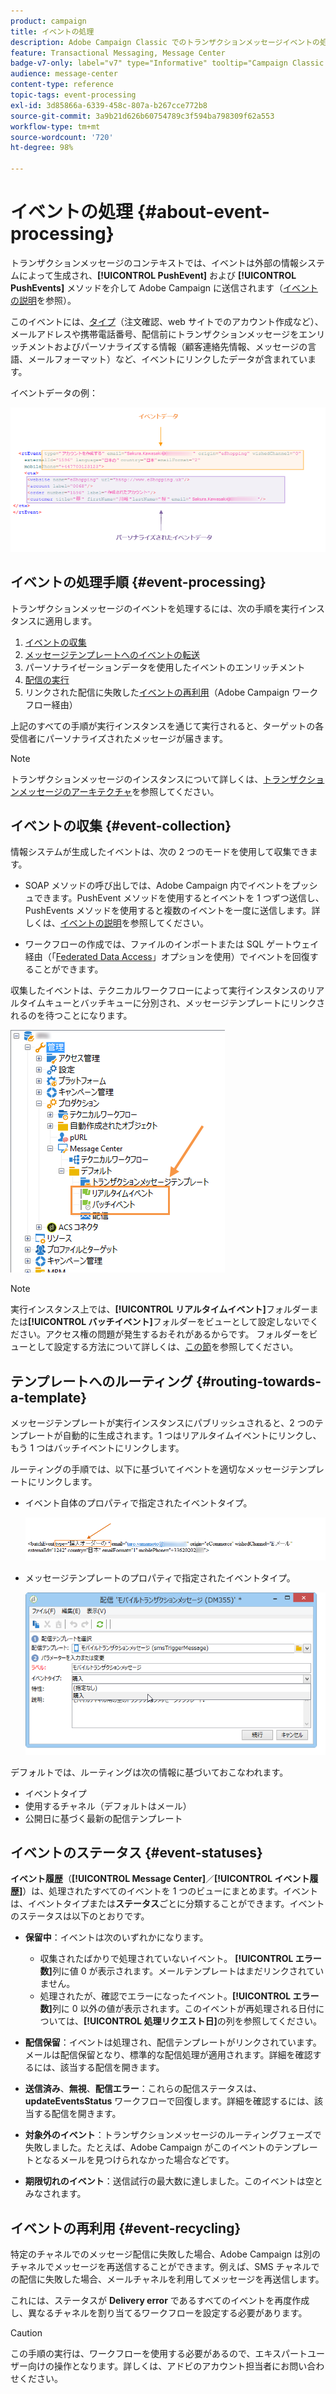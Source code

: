 ```yaml
---
product: campaign
title: イベントの処理
description: Adobe Campaign Classic でのトランザクションメッセージイベントの処理方法を説明します
feature: Transactional Messaging, Message Center
badge-v7-only: label="v7" type="Informative" tooltip="Campaign Classic v7 にのみ適用されます"
audience: message-center
content-type: reference
topic-tags: event-processing
exl-id: 3d85866a-6339-458c-807a-b267cce772b8
source-git-commit: 3a9b21d626b60754789c3f594ba798309f62a553
workflow-type: tm+mt
source-wordcount: '720'
ht-degree: 98%

---
```


# イベントの処理 {#about-event-processing}



トランザクションメッセージのコンテキストでは、イベントは外部の情報システムによって生成され、**[!UICONTROL PushEvent]** および **[!UICONTROL PushEvents]** メソッドを介して Adobe Campaign に送信されます（[イベントの説明](../../message-center/using/event-description.md)を参照）。

このイベントには、[タイプ](../../message-center/using/creating-event-types.md)（注文確認、web サイトでのアカウント作成など）、メールアドレスや携帯電話番号、配信前にトランザクションメッセージをエンリッチメントおよびパーソナライズする情報（顧客連絡先情報、メッセージの言語、メールフォーマット）など、イベントにリンクしたデータが含まれています。

イベントデータの例：

![](assets/messagecenter_events_request_001.png)

## イベントの処理手順 {#event-processing}

トランザクションメッセージのイベントを処理するには、次の手順を実行インスタンスに適用します。

1. [イベントの収集](#event-collection)
1. [メッセージテンプレートへのイベントの転送](#routing-towards-a-template)
1. パーソナライゼーションデータを使用したイベントのエンリッチメント
1. [配信の実行](../../message-center/using/delivery-execution.md)
1. リンクされた配信に失敗した[イベントの再利用](#event-recycling)（Adobe Campaign ワークフロー経由）

上記のすべての手順が実行インスタンスを通じて実行されると、ターゲットの各受信者にパーソナライズされたメッセージが届きます。

>[!NOTE]
>
>トランザクションメッセージのインスタンスについて詳しくは、[トランザクションメッセージのアーキテクチャ](../../message-center/using/transactional-messaging-architecture.md)を参照してください。


## イベントの収集 {#event-collection}

情報システムが生成したイベントは、次の 2 つのモードを使用して収集できます。

* SOAP メソッドの呼び出しでは、Adobe Campaign 内でイベントをプッシュできます。PushEvent メソッドを使用するとイベントを 1 つずつ送信し、PushEvents メソッドを使用すると複数のイベントを一度に送信します。詳しくは、[イベントの説明](../../message-center/using/event-description.md)を参照してください。

* ワークフローの作成では、ファイルのインポートまたは SQL ゲートウェイ経由（「[Federated Data Access](../../installation/using/about-fda.md)」オプションを使用）でイベントを回復することができます。

収集したイベントは、テクニカルワークフローによって実行インスタンスのリアルタイムキューとバッチキューに分別され、メッセージテンプレートにリンクされるのを待つことになります。

![](assets/messagecenter_events_queues_001.png)

>[!NOTE]
>
>実行インスタンス上では、**[!UICONTROL リアルタイムイベント]**&#x200B;フォルダーまたは&#x200B;**[!UICONTROL バッチイベント]**&#x200B;フォルダーをビューとして設定しないでください。アクセス権の問題が発生するおそれがあるからです。 フォルダーをビューとして設定する方法について詳しくは、[この節](../../platform/using/access-management-folders.md)を参照してください。

## テンプレートへのルーティング {#routing-towards-a-template}

メッセージテンプレートが実行インスタンスにパブリッシュされると、2 つのテンプレートが自動的に生成されます。1 つはリアルタイムイベントにリンクし、もう 1 つはバッチイベントにリンクします。

ルーティングの手順では、以下に基づいてイベントを適切なメッセージテンプレートにリンクします。

* イベント自体のプロパティで指定されたイベントタイプ。

  ![](assets/messagecenter_event_type_001.png)

* メッセージテンプレートのプロパティで指定されたイベントタイプ。

  ![](assets/messagecenter_event_type_002.png)

デフォルトでは、ルーティングは次の情報に基づいておこなわれます。

* イベントタイプ
* 使用するチャネル（デフォルトはメール）
* 公開日に基づく最新の配信テンプレート

## イベントのステータス {#event-statuses}

**イベント履歴**（**[!UICONTROL Message Center]**／**[!UICONTROL イベント履歴]**）は、処理されたすべてのイベントを 1 つのビューにまとめます。イベントは、イベントタイプまたは&#x200B;**ステータス**&#x200B;ごとに分類することができます。イベントのステータスは以下のとおりです。

* **保留中**：イベントは次のいずれかになります。

   * 収集されたばかりで処理されていないイベント。 **[!UICONTROL エラー数]**&#x200B;列に値 0 が表示されます。メールテンプレートはまだリンクされていません。
   * 処理されたが、確認でエラーになったイベント。**[!UICONTROL エラー数]**&#x200B;列に 0 以外の値が表示されます。このイベントが再処理される日付については、**[!UICONTROL 処理リクエスト日]**&#x200B;の列を参照してください。

* **配信保留**：イベントは処理され、配信テンプレートがリンクされています。メールは配信保留となり、標準的な配信処理が適用されます。詳細を確認するには、該当する配信を開きます。
* **送信済み**、**無視**、**配信エラー**：これらの配信ステータスは、**updateEventsStatus** ワークフローで回復します。詳細を確認するには、該当する配信を開きます。
* **対象外のイベント**：トランザクションメッセージのルーティングフェーズで失敗しました。たとえば、Adobe Campaign がこのイベントのテンプレートとなるメールを見つけられなかった場合などです。
* **期限切れのイベント**：送信試行の最大数に達しました。このイベントは空とみなされます。

## イベントの再利用 {#event-recycling}

特定のチャネルでのメッセージ配信に失敗した場合、Adobe Campaign は別のチャネルでメッセージを再送信することができます。例えば、SMS チャネルでの配信に失敗した場合、メールチャネルを利用してメッセージを再送信します。

これには、ステータスが **Delivery error** であるすべてのイベントを再度作成し、異なるチャネルを割り当てるワークフローを設定する必要があります。

>[!CAUTION]
>
>この手順の実行は、ワークフローを使用する必要があるので、エキスパートユーザー向けの操作となります。詳しくは、アドビのアカウント担当者にお問い合わせください。